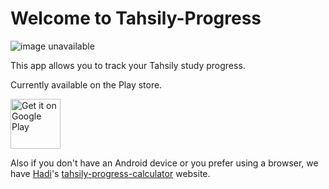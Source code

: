 # Welcome to Tahsily-Progress

![image unavailable](https://play-lh.googleusercontent.com/qAS6hJnIrRGZJrRX0iDyreMxxRVem0gbid5aY-SXfRI4Q-bC8lzud7vldqz9GfJ1JMiv=s180-rw)

This app allows you to track your Tahsily study progress.

Currently available on the Play store.

<a href="https://play.google.com/store/apps/details?id=com.haider.tahsily_progress" ><img alt="Get it on Google Play" src="https://play.google.com/intl/en_us/badges/images/generic/en_badge_web_generic.png" height="80px"/></a>

Also if you don't have an Android device or you prefer using a browser, we have [Hadi](https://github.com/hadialqattan)'s [tahsily-progress-calculator](https://github.com/hadialqattan/tahsily-progress-calculator) website.
